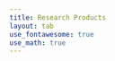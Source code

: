 ```yaml
---
title: Research Products
layout: tab
use_fontawesome: true
use_math: true
---
```



<html>
<head>
	<META HTTP-EQUIV="CONTENT-TYPE" CONTENT="text/html; charset=utf-8">
<link rel="stylesheet" href="https://cdnjs.cloudflare.com/ajax/libs/font-awesome/4.7.0/css/font-awesome.min.css">

<frameset border="0" rows=12%,88%>
<frame name="haut" scrolling="no" src="tomomex.html">
<frame name="menu" scrolling="auto" src="tomomex.html">
</frameset>
</head>
<body DIR="LTR">
<P><BR><BR>
</P>
</BODY>
</HTML>


